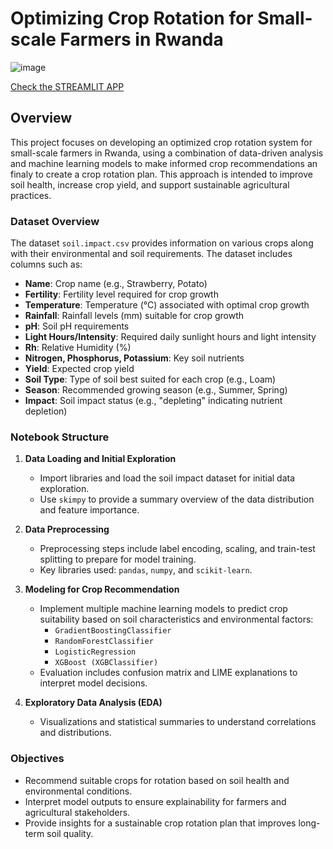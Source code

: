 # Optimizing Crop Rotation for Small-scale Farmers in Rwanda
![image](https://github.com/user-attachments/assets/873cd3e5-af9a-4b9b-a288-3b3a19cb2d20)

[Check the STREAMLIT APP]("https://crop-recommendation-and-rotation-plan.streamlit.app/")

## Overview
This project focuses on developing an optimized crop rotation system for small-scale farmers in Rwanda, using a combination of data-driven analysis and machine learning models to make informed crop recommendations an finaly to create a crop rotation plan. This approach is intended to improve soil health, increase crop yield, and support sustainable agricultural practices.

### Dataset Overview
The dataset `soil.impact.csv` provides information on various crops along with their environmental and soil requirements. The dataset includes columns such as:
- **Name**: Crop name (e.g., Strawberry, Potato)
- **Fertility**: Fertility level required for crop growth
- **Temperature**: Temperature (°C) associated with optimal crop growth
- **Rainfall**: Rainfall levels (mm) suitable for crop growth
- **pH**: Soil pH requirements
- **Light Hours/Intensity**: Required daily sunlight hours and light intensity
- **Rh**: Relative Humidity (%)
- **Nitrogen, Phosphorus, Potassium**: Key soil nutrients
- **Yield**: Expected crop yield
- **Soil Type**: Type of soil best suited for each crop (e.g., Loam)
- **Season**: Recommended growing season (e.g., Summer, Spring)
- **Impact**: Soil impact status (e.g., "depleting" indicating nutrient depletion)

### Notebook Structure
1. **Data Loading and Initial Exploration**
    - Import libraries and load the soil impact dataset for initial data exploration.
    - Use `skimpy` to provide a summary overview of the data distribution and feature importance.

2. **Data Preprocessing**
    - Preprocessing steps include label encoding, scaling, and train-test splitting to prepare for model training.
    - Key libraries used: `pandas`, `numpy`, and `scikit-learn`.

3. **Modeling for Crop Recommendation**
    - Implement multiple machine learning models to predict crop suitability based on soil characteristics and environmental factors:
        - `GradientBoostingClassifier`
        - `RandomForestClassifier`
        - `LogisticRegression`
        - `XGBoost (XGBClassifier)`
    - Evaluation includes confusion matrix and LIME explanations to interpret model decisions.

4. **Exploratory Data Analysis (EDA)**
    - Visualizations and statistical summaries to understand correlations and distributions.

### Objectives
- Recommend suitable crops for rotation based on soil health and environmental conditions.
- Interpret model outputs to ensure explainability for farmers and agricultural stakeholders.
- Provide insights for a sustainable crop rotation plan that improves long-term soil quality.
